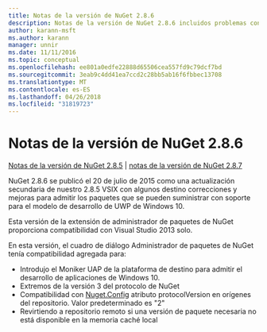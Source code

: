 ```yaml
---
title: Notas de la versión de NuGet 2.8.6
description: Notas de la versión de NuGet 2.8.6 incluidos problemas conocidos, correcciones de errores, las funciones agregadas y dcr.
author: karann-msft
ms.author: karann
manager: unnir
ms.date: 11/11/2016
ms.topic: conceptual
ms.openlocfilehash: ee801a0edfe22888d65506cea557fd9c79dcf7bd
ms.sourcegitcommit: 3eab9c4dd41ea7ccd2c28bb5ab16f6fbbec13708
ms.translationtype: MT
ms.contentlocale: es-ES
ms.lasthandoff: 04/26/2018
ms.locfileid: "31819723"
---
```

# <a name="nuget-286-release-notes"></a>Notas de la versión de NuGet 2.8.6

[Notas de la versión de NuGet 2.8.5](../release-notes/nuget-2.8.5.md) | [notas de la versión de NuGet 2.8.7](../release-notes/nuget-2.8.7.md)

NuGet 2.8.6 se publicó el 20 de julio de 2015 como una actualización secundaria de nuestro 2.8.5 VSIX con algunos destino correcciones y mejoras para admitir los paquetes que se pueden suministrar con soporte para el modelo de desarrollo de UWP de Windows 10.

Esta versión de la extensión de administrador de paquetes de NuGet proporciona compatibilidad con Visual Studio 2013 solo.

En esta versión, el cuadro de diálogo Administrador de paquetes de NuGet tenía compatibilidad agregada para:

* Introdujo el Moniker UAP de la plataforma de destino para admitir el desarrollo de aplicaciones de Windows 10.
* Extremos de la versión 3 del protocolo de NuGet
* Compatibilidad con [Nuget.Config](../consume-packages/configuring-nuget-behavior.md) atributo protocolVersion en orígenes del repositorio. Valor predeterminado es "2"
* Revirtiendo a repositorio remoto si una versión de paquete necesaria no está disponible en la memoria caché local